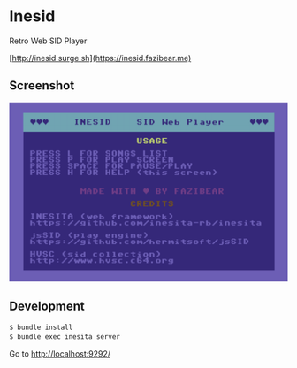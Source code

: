 # Inesid

Retro Web SID Player

[http://inesid.surge.sh](https://inesid.fazibear.me)

## Screenshot

![Alt text](screenshot.png?raw=true "Inesid")

## Development
```sh
$ bundle install
$ bundle exec inesita server
```

Go to [http://localhost:9292/](http://localhost:9292/)
